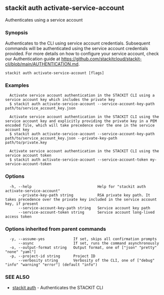 ## stackit auth activate-service-account

Authenticates using a service account

### Synopsis

Authenticates to the CLI using service account credentials.
Subsequent commands will be authenticated using the service account credentials provided.
For more details on how to configure your service account, check our Authentication guide at https://github.com/stackitcloud/stackit-cli/blob/main/AUTHENTICATION.md.

```
stackit auth activate-service-account [flags]
```

### Examples

```
  Activate service account authentication in the STACKIT CLI using a service account key which includes the private key
  $ stackit auth activate-service-account --service-account-key-path path/to/service_account_key.json

  Activate service account authentication in the STACKIT CLI using the service account key and explicitly providing the private key in a PEM encoded file, which will take precedence over the one in the service account key
  $ stackit auth activate-service-account --service-account-key-path path/to/service_account_key.json --private-key-path path/to/private.key

  Activate service account authentication in the STACKIT CLI using the service account token
  $ stackit auth activate-service-account --service-account-token my-service-account-token
```

### Options

```
  -h, --help                              Help for "stackit auth activate-service-account"
      --private-key-path string           RSA private key path. It takes precedence over the private key included in the service account key, if present
      --service-account-key-path string   Service account key path
      --service-account-token string      Service account long-lived access token
```

### Options inherited from parent commands

```
  -y, --assume-yes             If set, skips all confirmation prompts
      --async                  If set, runs the command asynchronously
  -o, --output-format string   Output format, one of ["json" "pretty" "none" "yaml"]
  -p, --project-id string      Project ID
      --verbosity string       Verbosity of the CLI, one of ["debug" "info" "warning" "error"] (default "info")
```

### SEE ALSO

* [stackit auth](./stackit_auth.md)	 - Authenticates the STACKIT CLI

